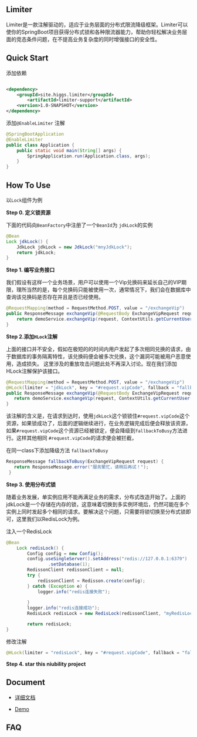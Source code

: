 ## Limiter

Limiter是一款注解驱动的，适应于业务层面的分布式限流降级框架。Limiter可以使你的SpringBoot项目获得分布式锁和各种限流器能力，帮助你轻松解决业务层面的竞态条件问题，在不提高业务复杂度的同时增强接口的安全性。

##  Quick Start

添加依赖

```xml

<dependency>
	<groupId>site.higgs.limiter</groupId>
    	<artifactId>limiter-support</artifactId>
	<version>1.0-SNAPSHOT</version>
</dependency>
```

添加`@EnableLimiter` 注解

```java
@SpringBootApplication
@EnableLimiter
public class Application {
	public static void main(String[] args) {
		SpringApplication.run(Application.class, args);
	}
}
```



##  How  To Use



  以`Lock`组件为例



**Step 0. 定义锁资源**

  下面的代码向`BeanFactory`中注册了一个`BeanId`为 `jdkLock`的实例

```java
@Bean
Lock jdkLock() {
    JdkLock jdkLock = new JdkLock("mnyJdkLock");
    return jdkLock;
}
```

**Step 1. 编写业务接口**

  我们假设有这样一个业务场景，用户可以使用一个Vip兑换码来延长自己的VIP期限，理所当然的是，每个兑换码只能被使用一次，通常情况下，我们会在数据库中查询该兑换码是否存在并且是否已经使用。

```java
@RequestMapping(method = RequestMethod.POST, value = "/exchangeVip")
public ResponseMessage exchangeVip(@RequestBody ExchangeVipRequest request) {
    return demoService.exchangeVip(request, ContextUtils.getCurrentUser());
}
```

**Step 2.添加`HLock`注解**

  上面的接口并不安全，假如在极短的的时间内用户发起了多次相同兑换的请求，由于数据库的事务隔离特性，该兑换码便会被多次兑换，这个漏洞可能被用户恶意使用，造成损失。  这里涉及的重放攻击问题此处不再深入讨论。现在我们添加HLock注解保护该接口。

```java
@RequestMapping(method = RequestMethod.POST, value = "/exchangeVip")
@HLock(limiter = "jdkLock", key = "#request.vipCode", fallback = "fallbackToBusy")
public ResponseMessage exchangeVip(@RequestBody ExchangeVipRequest request) {
   return demoService.exchangeVip(request, ContextUtils.getCurrentUser());
}
```

 该注解的含义是，在请求到达时，使用`jdkLock`这个锁锁住`#request.vipCode`这个资源，如果锁成功了，后面的逻辑继续进行，在业务逻辑完成后便会释放该资源，如果`#request.vipCode`这个资源已经被锁定，便会降级到`fallbackToBusy`方法进行。这样其他相同 `#request.vipCode`的请求便会被拦截，

在同一class下添加降级方法 `fallbackToBusy`

```java
ResponseMessage fallbackToBusy(ExchangeVipRequest request) {
   return ResponseMessage.error("服务繁忙，请稍后再试！");
 }
```

**Step 3. 使用分布式锁**

  随着业务发展，单实例应用不能再满足业务的需求，分布式改造开始了。上面的jdkLock是一个存储在内存的锁，这意味着切换到多实例环境后，仍然可能在多个实例上同时发起多个相同的请求。要解决这个问题，只需要将锁切换至分布式锁即可，这里我们以RedisLock为例。

注入一个RedisLock

```java
@Bean
    Lock redisLock() {
        Config config = new Config();
        config.useSingleServer().setAddress("redis://127.0.0.1:6379")
                .setDatabase(1);
        RedissonClient redissonClient = null;
        try {
            redissonClient = Redisson.create(config);
        } catch (Exception e) {
            logger.info("redis连接失败");
         
        }
        logger.info("redis连接成功");
        RedisLock redisLock = new RedisLock(redissonClient, "myRedisLock");

        return redisLock;
}
```

修改注解

```java
@HLock(limiter = "redisLock", key = "#request.vipCode", fallback = "fallback")
```



**Step 4. star this niubility project**



## Document

- [详细文档](./doc.md)

- [Demo](https://github.com/jjj124/SpringLimiterDemo)


## FAQ


